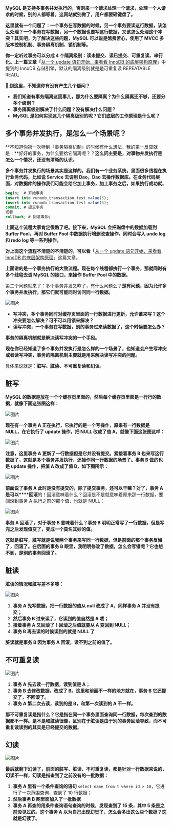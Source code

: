 **MySQL 是支持多事务并发执行的，否则来一个请求处理一个请求，处理一个人请求的时候，别的人都等着，这网站就别做了，用户都要砸键盘了。**

**这里就有一个问题了：一个事务在写数据的时候，另一个事务要读这行数据，该怎么处理？一个事务在写数据，另一个数据也要写这行数据，又该怎么处理这个冲突？其实吧，为了解决这些问题，MySQL 可以说是煞费苦心，使用了 MVCC 多版本控制机制、事务隔离机制、锁机制等。**

**你一定听过事务可以分成 4 个隔离级别：读未提交、读已提交、可重复读、串行化。上一篇文章「**[从一个 update 语句开始，来看看 InnoDB 的底层架构原理](https://mp.weixin.qq.com/s?__biz=MzI5MzQ2MDg4Nw==&mid=2247483796&idx=1&sn=735e1a37a3fd934e7c9d5018e26d8a54&scene=21#wechat_redirect)」中提到的 InnoDB 存储引擎，默认的隔离级别就是是可重复读 REPEATABLE READ。

**🤔 到这里，不知道你有没有产生几个疑问？**

* **我们知道有事务隔离这回事儿，那为什么要隔离？为什么隔离还不够，还要分多个级别？**
* **事务隔离级别解决了什么问题？没有解决什么问题？**
* **MySQL 是如何实现这几个隔离级别的呢？它们底层的工作原理是什么呢？**


## 多个事务并发执行，是怎么一个场景呢？

**不知道你第一次听到「事务隔离机制」的时候有什么想法，我的第一反应就是：**好好的事务，为什么要给它隔离呢？？**这么问主要是，对事物并发执行是怎么一个情况，还没有清晰的认识。**

**多个事务并发执行的场景其实是这样的。我们有一个业务系统，里面很多线程在执行业务代码，比如说 Service 去调用 Dao，Dao 去操作数据库。在业务代码层面，对数据库的操作我们可能会给它加上事务，加上事务之后，如果执行成功就**。

```sql
begin;  # 开始事务
insert into runoob_transaction_test value(5);
insert into runoob_transaction_test value(6);
commit; # 提交事务
或者
rollback; # 回滚事务s
```

**上面这个流程大家肯定很熟了吧。接下来，MySQL 会把磁盘中的数据加载到 Buffer Pool，再对 Buffer Pool 中数据执行增删改查操作。同时会写入 undo log 和 redo log 等一系列操作。**


**对上面这个流程不清楚的不清楚的，可以看「**[从一个 update 语句开始，来看看 InnoDB 的底层架构原理](http://mp.weixin.qq.com/s?__biz=MzI5MzQ2MDg4Nw==&mid=2247483796&idx=1&sn=735e1a37a3fd934e7c9d5018e26d8a54&chksm=ec708f6cdb07067a813986a3fc303d047a7ad60a99c842253e5073da218e2c7142600afaa5e6&scene=21#wechat_redirect)」这篇文章。

**上面讲的是一个事务执行的大致流程。**现在每个线程都执行一个事务，那就同时有多个线**程去调 MySQL 的接口，来操作 Buffer Pool 中的数据。**

第二个问题就来了：多个事务并发又咋了，有什么问题么？**是有问题，因为允许多个事务并发执行，那它们就可能同时访问同一行数据。**

![图片](https://mmbiz.qpic.cn/mmbiz_png/9YwUokWE01zJOGf1Y1MYwKcJzqEdvdr4fS235ljSDDJpfkXpbibFcrtAc6gUFmJYfN3WicO9KaU0AtiarDqLNKO5Q/640?wx_fmt=png&wxfrom=5&wx_lazy=1&wx_co=1)


* **写冲突，多个事务同时对缓存页里面的一行数据进行更新，允许谁来写？这个冲突要怎么解决？可不可以用锁来解决？**
* **读写冲突，一个事务在写数据，别的事务过来读数据了，这个时候要怎么办？**

**事务的隔离机制就是解决读写冲突的一个手段。**

**现在你已经知道了多个事务并发执行是怎么样的一个场景了，也知道会产生写冲突或者读写冲突，事务的隔离机制主要就是用来解决读写冲突的问题。**

具体来说就是：**脏写、脏读、不可重复读和幻读**。


## 脏写

**MySQL 的数据是放在一个个缓存页里面的，然后每个缓存页里面是一行行的数据，就像下面这张图这样：**

![图片](https://mmbiz.qpic.cn/mmbiz_png/9YwUokWE01zJOGf1Y1MYwKcJzqEdvdr4NicUsudJhaQKr7tIjaoUnr8HaxuRBMbQ43lpe1IkibnMz5NUHMC6Nnfg/640?wx_fmt=png&wxfrom=5&wx_lazy=1&wx_co=1)

**现在有一个事务 A 正在执行，它执行的是一个写操作，原来有一行数据是 NULL，在它执行了 update 操作，把 NULL 改成了值 A，就像下面这张图这样：**

![图片](https://mmbiz.qpic.cn/mmbiz_png/9YwUokWE01zJOGf1Y1MYwKcJzqEdvdr4lYePkWT4LicibHcjiaEics4fznHcghWzZsT6cYEAcOSXvibcYH1y6rvPL4g/640?wx_fmt=png&wxfrom=5&wx_lazy=1&wx_co=1)

**注意，这里事务 A 更新了一行数据但是它并没有提交。紧接着事务 B 也来写这行数据了，这就是多个事务并发执行，还操作同一行数据的场景了。事务 B 做的也是 update 操作，把值 A 改成了值 B，如下图所示：**

![图片](https://mmbiz.qpic.cn/mmbiz_png/9YwUokWE01zJOGf1Y1MYwKcJzqEdvdr4fS235ljSDDJpfkXpbibFcrtAc6gUFmJYfN3WicO9KaU0AtiarDqLNKO5Q/640?wx_fmt=png&wxfrom=5&wx_lazy=1&wx_co=1)

**前面说了事务 A 此时是没有提交的，除了提交事务，还可以干嘛？对了，事务 A 是可以****回滚**的！回滚意味着什么？回滚是不是就意味着原来那一行数据，要回滚到事务 A 执行之前的那个值，也就是 NULL：

![图片](https://mmbiz.qpic.cn/mmbiz_png/9YwUokWE01zJOGf1Y1MYwKcJzqEdvdr4U66ib4jGiapeaoJOGfKyoaic2oLcsM4kYzyPKr475uic3rzibJ7tUEGF5oA/640?wx_fmt=png&wxfrom=5&wx_lazy=1&wx_co=1)

**事务 A 回滚了，对于事务 B 意味着什么？事务 B 明明正常写了一行数据，但是写完之后发现值变了，变成一个莫名其妙的值。**

**这就是脏写，脏写就是说我两个事务来写同一行数据，但是前面的那个事务反悔了，回滚了。在后面的事务 B 眼里，我明明修改了数据，怎么会写错呢？它也想不到，是别的事务回滚了。**


## 脏读

**脏读的情况和脏写差不多喽：**

![图片](https://mmbiz.qpic.cn/mmbiz_png/9YwUokWE01zJOGf1Y1MYwKcJzqEdvdr4czbGltV5skcoE2AHm0bSfgIicT2tibQDQ74D1rjNXU2yZ8z6uBYIx2mw/640?wx_fmt=png&wxfrom=5&wx_lazy=1&wx_co=1)

1. **事务 A 先写数据，把一行数据的值从 null 改成了 A，同样事务 A 并没有提交；**
2. **然后事务 B 过来读了，它读到的值自然是 A 喽；**
3. **接着事务 A 又回滚了！回滚之后值就要从 A 变回到 NULL；**
4. **事务 B 再去读的时候读到的就是 NULL 了**

**脏读就是事务 B 因为事务 A 回滚，读不到之前的值了。**


## 不可重复读

![图片](https://mmbiz.qpic.cn/mmbiz_png/9YwUokWE01zJOGf1Y1MYwKcJzqEdvdr4aF3REp9cfWMGvEr01EicfPYIy7ghvXftoUnkicvqiciccZiaCDVU12Qia13g/640?wx_fmt=png&wxfrom=5&wx_lazy=1&wx_co=1)

1. **事务 A 先去读一行数据，读到值是 A；**
2. **事务 B 去修改数据，改成了 B。这里和前面不一样的地方就在，事务 B 它还提交了，不回滚了。**
3. **事务 A 第二次去读，读到的是 B，和第一次读到的 A 不一样。**

**那不可重复读是指什么？它是指在同一个事务里面查询同一行数据，每次查到的数据都不一样。是不是和脏读很像，区别在于脏读是由于别的事务回滚导致，而不可重复读读到的其实是已经提交的数据**。


## 幻读

![图片](https://mmbiz.qpic.cn/mmbiz_png/9YwUokWE01zJOGf1Y1MYwKcJzqEdvdr444AKT42a9z4WzJT1IhAyNXdaSibXRTN3pqNh287ECYPwg1mUhd8icTibA/640?wx_fmt=png&wxfrom=5&wx_lazy=1&wx_co=1)

**最后就剩下幻读了，前面的脏写、脏读、不可重复读，都是针对一行数据来说的，幻读不一样，幻读是指查到了之前没有的一批数据：**

1. **事务 A 里有一个条件查询的语句** `select name from t where id > 10`，它进行了一次范围查询，查到了 10 行数据；
2. **然后事务 B 网里面加入了一批数据**
3. **事务 A 再查的用条件查询语句查询的时候，发现查到了 15 条，其中 5 条是之前没见过的。这个事务 A 以为自己出现幻觉了，怎么会多出这么些个数据？这就是幻读了。**
